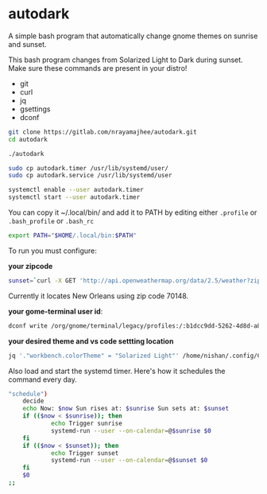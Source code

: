 # autodark

A simple bash program that automatically change gnome themes on sunrise and sunset.

This bash program changes from Solarized Light to Dark during sunset. Make sure these commands are present in your distro!

- git
- curl
- jq
- gsettings
- dconf

```bash
git clone https://gitlab.com/nrayamajhee/autodark.git
cd autodark

./autodark

sudo cp autodark.timer /usr/lib/systemd/user/
sudo cp autodark.service /usr/lib/systemd/user

systemctl enable --user autodark.timer
systemctl start --user autodark.timer

```

You can copy it ~/.local/bin/
and add it to PATH by editing either `.profile` or `.bash_profile` or `.bash_rc`


```bash
export PATH="$HOME/.local/bin:$PATH"
```


To run you must configure:

__your zipcode__
```bash
sunset=`curl -X GET 'http://api.openweathermap.org/data/2.5/weather?zip=70148,us&APPID=86b00cb2e90213e0679873b97c9378fb' -H 'Content-Type: application/json' | jq '.sys.sunset'`
```

Currently it locates New Orleans using zip code 70148.

__your gome-terminal user id__:
```bash
dconf write /org/gnome/terminal/legacy/profiles:/:b1dcc9dd-5262-4d8d-a863-c897e6d979b9/background-color "'rgb(0,43,54)'"
```

__your desired theme and vs code settting location__
```bash
jq '."workbench.colorTheme" = "Solarized Light"' /home/nishan/.config/Code\ -\ OSS/User/settings.json > tmp.$$.json && mv -f tmp.$$.json /home/nishan/.config/Code\ -\ OSS/User/settings.json 
```

Also load and start the systemd timer. Here's how it schedules the command every day.
```bash
"schedule")
	decide
	echo Now: $now Sun rises at: $sunrise Sun sets at: $sunset
	if (($now < $sunrise)); then
			echo Trigger sunrise
			systemd-run --user --on-calendar=@$sunrise $0
	fi
	if (($now < $sunset)); then
			echo Trigger sunset
			systemd-run --user --on-calendar=@$sunset $0
	fi
	$0
;;
```